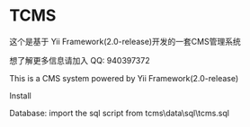 TCMS
===================================

这个是基于 Yii Framework(2.0-release)开发的一套CMS管理系统

想了解更多信息请加入 QQ: 940397372

This is a CMS system powered by Yii Framework(2.0-release)

Install

Database:
import the sql script from tcms\data\sql\tcms.sql
